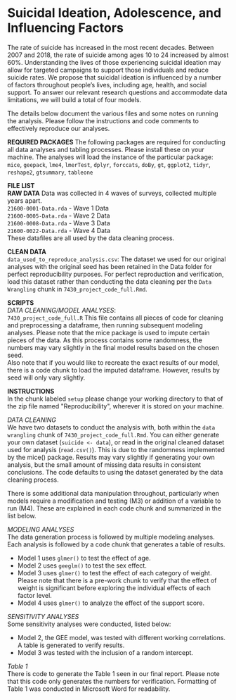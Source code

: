# Suicidal Ideation, Adolescence, and Influencing Factors

The rate of suicide has increased in the most recent decades. Between 2007 and 2018, the rate of suicide among ages 10 to 24 increased by almost 60%. Understanding the lives of those experiencing suicidal ideation may allow for targeted campaigns to support those individuals and reduce suicide rates. We propose that suicidal ideation is influenced by a number of factors throughout people’s lives, including age, health, and social support. To answer our relevant research questions and accommodate data limitations, we will build a total of four models. 

The details below document the various files and some notes on running the analysis. Please follow the instructions and code comments to effectively reproduce our analyses. 

**REQUIRED PACKAGES**
The following packages are required for conducting all data analyses and tabling processes. Please install these on your machine. The analyses will load the instance of the particular package:
`mice`, `geepack`, `lme4`, `lmerTest`, `dplyr`, `forccats`, `doBy`, `gt`, `ggplot2`, `tidyr`, `reshape2`, `gtsummary`, `tableone`

**FILE LIST**  
  **RAW DATA** 
  Data was collected in 4 waves of surveys, collected multiple years apart.  
   `21600-0001-Data.rda` - Wave 1 Data  
   `21600-0005-Data.rda` - Wave 2 Data  
   `21600-0008-Data.rda` - Wave 3 Data  
   `21600-0022-Data.rda` - Wave 4 Data  
   These datafiles are all used by the data cleaning process.  
   
  **CLEAN DATA**  
   `data_used_to_reproduce_analysis.csv`: The dataset we used for our original analyses with the original seed has been retained in the Data folder for perfect reproducibility purposes. For perfect reproduction and verification, load this dataset rather than conducting the data cleaning per the `Data Wrangling` chunk in `7430_project_code_full.Rmd`.  
     
  **SCRIPTS**  
   *DATA CLEANING/MODEL ANALYSES*:   
   `7430_project_code_full.R` 
   This file contains all pieces of code for cleaning and preprocessing a dataframe, then running subsequent modeling analyses. Please note that the mice package is used to          impute certain pieces of the data. As this process contains some randomness, the numbers may vary slightly in the final model results based on the chosen seed.  
   Also note that if you would like to recreate the exact results of our model, there is a code chunk to load the imputed dataframe. However, results by seed will only vary   slightly.
     
**INSTRUCTIONS**  
In the chunk labeled `setup` please change your working directory to that of the zip file named "Reproducibility", wherever it is stored on your machine.  

*DATA CLEANING*  
We have two datasets to conduct the analysis with, both within the `data wrangling` chunk of `7430_project_code_full.Rmd`. You can either generate your own dataset (`suicide <- data`), or read in the original cleaned dataset used for analysis (`read.csv()`). This is due to the randomness implemented by the mice() package. Results may vary slightly if generating your own analysis, but the small amount of missing data results in consistent conclusions. The code defaults to using the dataset generated by the data cleaning process.

There is some additional data manipulation throughout, particularly when models require a modification and testing (M3) or addition of a variable to run (M4). These are explained in each code chunk and summarized in the list below.  

*MODELING ANALYSES*  
The data generation process is followed by multiple modeling analyses. Each analysis is followed by a code chunk that generates a table of results.   
- Model 1 uses `glmer()` to test the effect of age.   
- Model 2 uses `geeglm()` to test the sex effect.
- Model 3 uses `glmer()` to test the effect of each category of weight. Please note that there is a pre-work chunk to verify that the effect of weight is significant before exploring the individual effects of each factor level.
- Model 4 uses `glmer()` to analyze the effect of the support score. 

*SENSITIVITY ANALYSES*  
Some sensitivity analyses were conducted, listed below:
- Model 2, the GEE model, was tested with different working correlations. A table is generated to verify results.
- Model 3 was tested with the inclusion of a random intercept.  

*Table 1*  
There is code to generate the Table 1 seen in our final report. Please note that this code only generates the numbers for verification. Formatting of Table 1 was conducted in Microsoft Word for readability.


